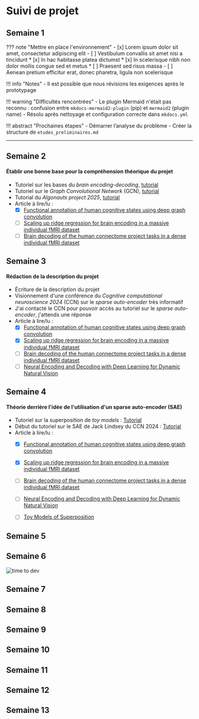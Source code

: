 # Suivi de projet

## Semaine 1

??? note "Mettre en place l'environnement"
    - [x] Lorem ipsum dolor sit amet, consectetur adipiscing elit
    - [ ] Vestibulum convallis sit amet nisi a tincidunt
        * [x] In hac habitasse platea dictumst
        * [x] In scelerisque nibh non dolor mollis congue sed et metus
        * [ ] Praesent sed risus massa
    - [ ] Aenean pretium efficitur erat, donec pharetra, ligula non scelerisque

!!! info "Notes"
    - Il est possible que nous révisions les exigences après le prototypage

!!! warning "Difficultés rencontrées"
    - Le plugin Mermaid n'était pas reconnu : confusion entre `mkdocs-mermaid2-plugin` (pip) et `mermaid2` (plugin name)
        - Résolu après nettoyage et configuration correcte dans `mkdocs.yml`

!!! abstract "Prochaines étapes"
    - Démarrer l’analyse du problème
    - Créer la structure de `etudes_preliminaires.md`

---

## Semaine 2
#### Établir une bonne base pour la compréhension théorique du projet
- Tutoriel sur les bases du *brain encoding-decoding*, [tutorial](https://main-educational.github.io/brain_encoding_decoding/intro.html)
- Tutoriel sur le *Graph Convolutional Network* (GCN), [tutorial](https://github.com/zhangyu2ustc/gcn_tutorial_test)
- Tutorial du *Algonauts project 2025*, [tutorial](https://www.youtube.com/watch?v=S_RxMiLUZ_w&t=1642s)
- Article à lire/lu :
	- [x] [Functional annotation of human cognitive states using deep graph convolution](https://www.sciencedirect.com/science/article/pii/S1053811921001245)
	- [ ] [Scaling up ridge regression for brain encoding in a massive individual fMRI dataset](https://arxiv.org/abs/2403.19421)
	- [ ] [Brain decoding of the human connectome project tasks in a dense individual fMRI dataset](https://www.sciencedirect.com/science/article/pii/S1053811923005463)
## Semaine 3

#### Rédaction de la description du projet
 - Écriture de la description du projet
 - Visionnement d'une conférence du *Cognitive computational neuroscience 2024* (CCN) sur le *sparse auto-encoder* très informatif
 - J'ai contacté le CCN pour pouvoir accès au tutoriel sur le *sparse auto-encoder*, j'attends une réponse
 - Article à lire/lu :
	 - [x] [Functional annotation of human cognitive states using deep graph convolution](https://www.sciencedirect.com/science/article/pii/S1053811921001245)
	 - [x] [Scaling up ridge regression for brain encoding in a massive individual fMRI dataset](https://arxiv.org/abs/2403.19421)
	 - [ ] [Brain decoding of the human connectome project tasks in a dense individual fMRI dataset](https://www.sciencedirect.com/science/article/pii/S1053811923005463)
	 - [ ] [Neural Encoding and Decoding with Deep Learning for Dynamic Natural Vision](https://academic.oup.com/cercor/article/28/12/4136/4560155)

## Semaine 4
#### Théorie derrière l'idée de l'utilisation d'un sparse auto-encoder (SAE)
- Tutoriel sur la superposition de *toy models* : [Tutorial](https://colab.research.google.com/drive/15S4ISFVMQtfc0FPi29HRaX03dWxL65zx#scrollTo=bZ8uXi56vw-r)
- Début du tutoriel sur le SAE de Jack Lindsey du CCN 2024 : [Tutorial](https://colab.research.google.com/drive/1DeagoR31QM9qFsMkVMgEuJPst9OwsGv4)
- Article à lire/lu :
	 - [x] [Functional annotation of human cognitive states using deep graph convolution](https://www.sciencedirect.com/science/article/pii/S1053811921001245)
	 - [x] [Scaling up ridge regression for brain encoding in a massive individual fMRI dataset](https://arxiv.org/abs/2403.19421)
	 - [ ] [Brain decoding of the human connectome project tasks in a dense individual fMRI dataset](https://www.sciencedirect.com/science/article/pii/S1053811923005463)
	 - [ ] [Neural Encoding and Decoding with Deep Learning for Dynamic Natural Vision](https://academic.oup.com/cercor/article/28/12/4136/4560155)
	 - [ ] [Toy Models of Superposition](http://arxiv.org/abs/2209.10652)


## Semaine 5

## Semaine 6

![time to dev](https://media1.tenor.com/m/9ylofhczSfgAAAAC/time-to-dev-cat.gif)

## Semaine 7

## Semaine 8

## Semaine 9

## Semaine 10

## Semaine 11

## Semaine 12

## Semaine 13
